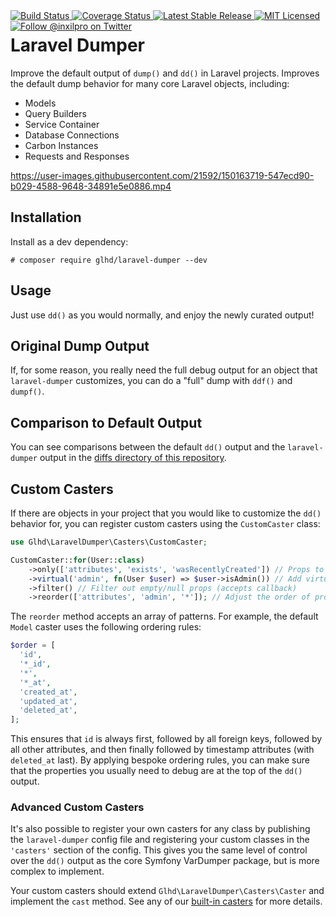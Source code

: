 <div style="float: right;">
	<a href="https://github.com/glhd/laravel-dumper/actions" target="_blank">
		<img 
			src="https://github.com/glhd/laravel-dumper/workflows/PHPUnit/badge.svg" 
			alt="Build Status" 
		/>
	</a>
	<a href="https://codeclimate.com/github/glhd/laravel-dumper/test_coverage" target="_blank">
		<img 
			src="https://api.codeclimate.com/v1/badges/89d825bd1cba002b271c/test_coverage" 
			alt="Coverage Status" 
		/>
	</a>
	<a href="https://packagist.org/packages/glhd/laravel-dumper" target="_blank">
        <img 
            src="https://poser.pugx.org/glhd/laravel-dumper/v/stable" 
            alt="Latest Stable Release" 
        />
	</a>
	<a href="./LICENSE" target="_blank">
        <img 
            src="https://poser.pugx.org/glhd/laravel-dumper/license" 
            alt="MIT Licensed" 
        />
    </a>
    <a href="https://twitter.com/inxilpro" target="_blank">
        <img 
            src="https://img.shields.io/twitter/follow/inxilpro?style=social" 
            alt="Follow @inxilpro on Twitter" 
        />
    </a>
</div>

# Laravel Dumper

Improve the default output of `dump()` and `dd()` in Laravel projects. Improves the default
dump behavior for many core Laravel objects, including:

- Models
- Query Builders
- Service Container
- Database Connections
- Carbon Instances
- Requests and Responses

https://user-images.githubusercontent.com/21592/150163719-547ecd90-b029-4588-9648-34891e5e0886.mp4

## Installation

Install as a dev dependency:

```shell
# composer require glhd/laravel-dumper --dev
```

## Usage

Just use `dd()` as you would normally, and enjoy the newly curated output!

## Original Dump Output
If, for some reason, you really need the full debug output for an object that `laravel-dumper` customizes, you can
do a "full" dump with `ddf()` and `dumpf()`.

## Comparison to Default Output

You can see comparisons between the default `dd()` output and the `laravel-dumper` output
in the [diffs directory of this repository](./diffs/).

## Custom Casters

If there are objects in your project that you would like to customize the `dd()` behavior
for, you can register custom casters using the `CustomCaster` class:

```php
use Glhd\LaravelDumper\Casters\CustomCaster;

CustomCaster::for(User::class)
    ->only(['attributes', 'exists', 'wasRecentlyCreated']) // Props to keep (or use `except` to exclude)
    ->virtual('admin', fn(User $user) => $user->isAdmin()) // Add virtual props
    ->filter() // Filter out empty/null props (accepts callback)
    ->reorder(['attributes', 'admin', '*']); // Adjust the order of props
```

The `reorder` method accepts an array of patterns. For example, the default `Model` caster
uses the following ordering rules:

```php
$order = [
  'id',
  '*_id',
  '*',
  '*_at',
  'created_at',
  'updated_at',
  'deleted_at',
];
```

This ensures that `id` is always first, followed by all foreign keys, followed by all
other attributes, and then finally followed by timestamp attributes (with `deleted_at` last). 
By applying bespoke ordering rules, you can make sure that the properties you usually
need to debug are at the top of the `dd()` output.

### Advanced Custom Casters

It's also possible to register your own casters for any class by publishing the `laravel-dumper`
config file and registering your custom classes in the `'casters'` section of the config.
This gives you the same level of control over the `dd()` output as the core Symfony
VarDumper package, but is more complex to implement.

Your custom casters should extend `Glhd\LaravelDumper\Casters\Caster` and implement the
`cast` method. See any of our [built-in casters](./src/Casters/) for more details.
